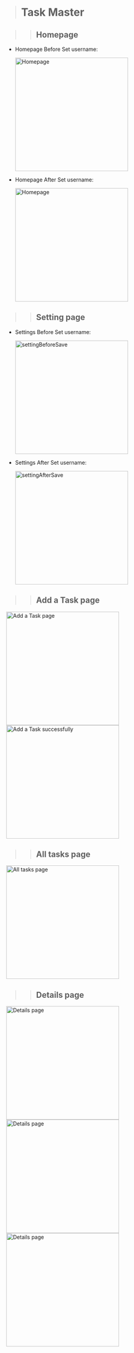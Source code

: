 > # Task Master

> > ## Homepage

* Homepage Before Set username:

  <img src="screenshots/homeBeforeSetName.png" alt="Homepage" width="300"/>

* Homepage After Set username:

  <img src="screenshots/homeAfterSetName.png" alt="Homepage" width="300"/>

> > ## Setting page

* Settings Before Set username:

  <img src="screenshots/settingBeforeSave.png" alt="settingBeforeSave" width="300"/>

* Settings After Set username:
  
  <img src="screenshots/settingAfterSave.png" alt="settingAfterSave" width="300"/>

> > ## Add a Task page

  <img src="screenshots/2.png" alt="Add a Task page" width="300"/>

  <img src="screenshots/3.png" alt="Add a Task successfully" width="300"/>



> > ## All tasks page

  <img src="screenshots/4.png" alt="All tasks page" width="300"/>

> > ## Details page

  <img src="screenshots/details1.png" alt="Details page" width="300"/>

  <img src="screenshots/details2.png" alt="Details page" width="300"/>

  <img src="screenshots/details3.png" alt="Details page" width="300"/>

